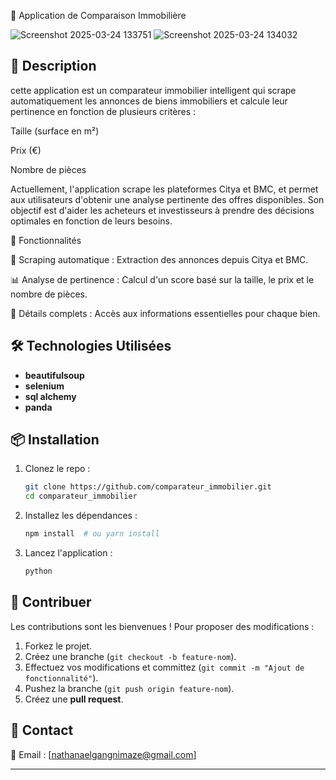  📌 Application de Comparaison Immobilière

![Screenshot 2025-03-24 133751](https://github.com/user-attachments/assets/cc50ad7d-28c0-4a9d-837d-811cc02f4f39)
![Screenshot 2025-03-24 134032](https://github.com/user-attachments/assets/ebf3518f-5d2e-4e17-8c2a-af1cb8542fcd)



## 🏡 Description
cette application  est un comparateur immobilier intelligent qui scrape automatiquement les annonces de biens immobiliers et calcule leur pertinence en fonction de plusieurs critères :

Taille (surface en m²)

Prix (€)

Nombre de pièces

Actuellement, l'application scrape les plateformes Citya et BMC, et permet aux utilisateurs d'obtenir une analyse pertinente des offres disponibles. Son objectif est d'aider les acheteurs et investisseurs à prendre des décisions optimales en fonction de leurs besoins.

🚀 Fonctionnalités

📍 Scraping automatique : Extraction des annonces depuis Citya et BMC.

📊 Analyse de pertinence : Calcul d'un score basé sur la taille, le prix et le nombre de pièces.

📑 Détails complets : Accès aux informations essentielles pour chaque bien.

## 🛠 Technologies Utilisées
- **beautifulsoup** 
- **selenium**
- **sql alchemy**
- **panda** 

## 📦 Installation
1. Clonez le repo :
   ```bash
   git clone https://github.com/comparateur_immobilier.git
   cd comparateur_immobilier

   ```
2. Installez les dépendances :
   ```bash
   npm install  # ou yarn install
   ```

4. Lancez l'application :
   ```bash
   python
   ```

## 🤝 Contribuer
Les contributions sont les bienvenues ! Pour proposer des modifications :
1. Forkez le projet.
2. Créez une branche (`git checkout -b feature-nom`).
3. Effectuez vos modifications et committez (`git commit -m "Ajout de fonctionnalité"`).
4. Pushez la branche (`git push origin feature-nom`).
5. Créez une **pull request**.

## 📩 Contact
📧 Email : [nathanaelgangnimaze@gmail.com]  

---


